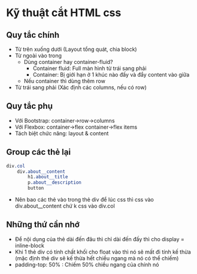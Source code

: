 # Kỹ thuật cắt HTML css
## Quy tắc chính
- Từ trên xuống dưới (Layout tổng quát, chia block)
- Từ ngoài vào trong
    - Dùng container hay container-fluid?
        - Container fluid: Full màn hình từ trái sang phải
        - Container: Bị giới hạn ở 1 khúc nào đấy và đẩy content vào giữa 
    - Nếu container thì dùng thêm row
- Từ trái sang phải (Xác định các columns, nếu có row)
## Quy tắc phụ
- Với Bootstrap: container->row->columns
- Với Flexbox: container->flex container->flex items
- Tách biệt chức năng: layout & content 

## Group các thẻ lại
```css
div.col
    div.about__content
        h1.about__title
        p.about__description
        button
```
- Nên bao các thẻ vào trong thẻ div để lúc css thì css vào div.about__content chứ k css vào div.col

## Những thứ cần nhớ 
- Để nội dụng của thẻ dài đến đâu thì chỉ dài đến đấy thì cho display = inline-block
- Khi 1 thẻ div có tính chất khối cho float vào thì nó sẽ mất đi tính kế thừa (mặc định thẻ div sẽ kế thừa hết chiều ngang mà nó có thể chiếm)
- padding-top: 50%  : Chiếm 50% chiều ngang của chính nó